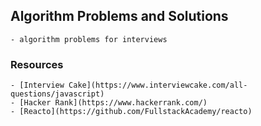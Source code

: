 ## Algorithm Problems and Solutions
	- algorithm problems for interviews

### Resources
	- [Interview Cake](https://www.interviewcake.com/all-questions/javascript)
	- [Hacker Rank](https://www.hackerrank.com/)
	- [Reacto](https://github.com/FullstackAcademy/reacto)
